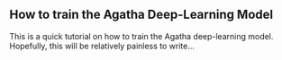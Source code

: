 How to train the Agatha Deep-Learning Model
-------------------------------------------


This is a quick tutorial on how to train the Agatha deep-learning model.
Hopefully, this will be relatively painless to write...
